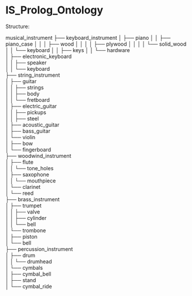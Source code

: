 # IS_Prolog_Ontology  
Structure:  

musical_instrument
├── keyboard_instrument
│   ├── piano
│   │   ├── piano_case
│   │   │   ├── wood
│   │   │   │   ├── plywood
│   │   │   │   └── solid_wood
│   │   └── keyboard
│   │       ├── keys
│   │       └── hardware  
│   ├── electronic_keyboard  
│   │   ├── speaker  
│   │   └── keyboard  
├── string_instrument  
│   ├── guitar  
│   │   ├── strings  
│   │   ├── body  
│   │   └── fretboard  
│   ├── electric_guitar  
│   │   ├── pickups  
│   │   ├── steel  
│   ├── acoustic_guitar  
│   ├── bass_guitar  
│   └── violin  
│       ├── bow  
│       └── fingerboard  
├── woodwind_instrument  
│   ├── flute  
│   │   └── tone_holes  
│   ├── saxophone  
│   │   └── mouthpiece  
│   └── clarinet  
│       └── reed  
├── brass_instrument  
│   ├── trumpet  
│   │   ├── valve  
│   │   ├── cylinder  
│   │   └── bell  
│   └── trombone  
│       ├── piston  
│       └── bell  
├── percussion_instrument  
│   ├── drum  
│   │   └── drumhead  
│   └── cymbals  
│       ├── cymbal_bell  
│       ├── stand   
│       └── cymbal_ride  


